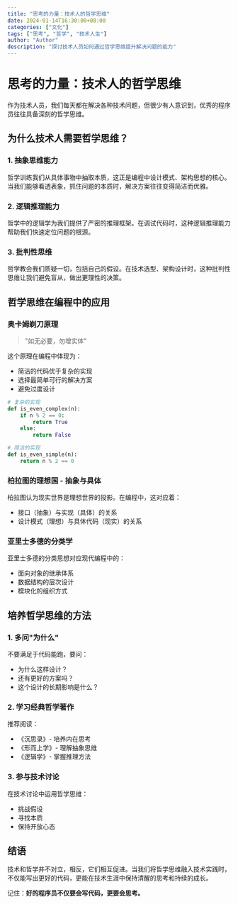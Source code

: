 ```yaml
---
title: "思考的力量：技术人的哲学思维"
date: 2024-01-14T16:30:00+08:00
categories: ["文化"]
tags: ["思考", "哲学", "技术人生"]
author: "Author"
description: "探讨技术人员如何通过哲学思维提升解决问题的能力"
---
```


# 思考的力量：技术人的哲学思维

作为技术人员，我们每天都在解决各种技术问题，但很少有人意识到，优秀的程序员往往具备深刻的哲学思维。

## 为什么技术人需要哲学思维？

### 1. 抽象思维能力

哲学训练我们从具体事物中抽取本质，这正是编程中设计模式、架构思想的核心。当我们能够看透表象，抓住问题的本质时，解决方案往往变得简洁而优雅。

### 2. 逻辑推理能力

哲学中的逻辑学为我们提供了严密的推理框架。在调试代码时，这种逻辑推理能力帮助我们快速定位问题的根源。

### 3. 批判性思维

哲学教会我们质疑一切，包括自己的假设。在技术选型、架构设计时，这种批判性思维让我们避免盲从，做出更理性的决策。

## 哲学思维在编程中的应用

### 奥卡姆剃刀原理

> "如无必要，勿增实体"

这个原理在编程中体现为：
- 简洁的代码优于复杂的实现
- 选择最简单可行的解决方案
- 避免过度设计

```python
# 复杂的实现
def is_even_complex(n):
    if n % 2 == 0:
        return True
    else:
        return False

# 简洁的实现
def is_even_simple(n):
    return n % 2 == 0
```

### 柏拉图的理想国 - 抽象与具体

柏拉图认为现实世界是理想世界的投影。在编程中，这对应着：
- 接口（抽象）与实现（具体）的关系
- 设计模式（理想）与具体代码（现实）的关系

### 亚里士多德的分类学

亚里士多德的分类思想对应现代编程中的：
- 面向对象的继承体系
- 数据结构的层次设计
- 模块化的组织方式

## 培养哲学思维的方法

### 1. 多问"为什么"

不要满足于代码能跑，要问：
- 为什么这样设计？
- 还有更好的方案吗？
- 这个设计的长期影响是什么？

### 2. 学习经典哲学著作

推荐阅读：
- 《沉思录》- 培养内在思考
- 《形而上学》- 理解抽象思维
- 《逻辑学》- 掌握推理方法

### 3. 参与技术讨论

在技术讨论中运用哲学思维：
- 挑战假设
- 寻找本质
- 保持开放心态

## 结语

技术和哲学并不对立，相反，它们相互促进。当我们将哲学思维融入技术实践时，不仅能写出更好的代码，更能在技术生涯中保持清醒的思考和持续的成长。

记住：**好的程序员不仅要会写代码，更要会思考。**